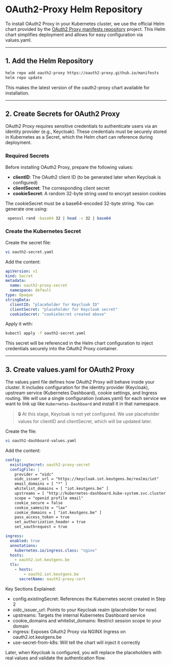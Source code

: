 # OAuth2-Proxy Helm Repository
To install OAuth2 Proxy in your Kubernetes cluster, we use the official Helm chart provided by the [OAuth2 Proxy manifests repository](https://github.com/oauth2-proxy/manifests) project. This Helm chart simplifies deployment and allows for easy configuration via values.yaml.

---

## 1. Add the Helm Repository
```bash
helm repo add oauth2-proxy https://oauth2-proxy.github.io/manifests
helm repo update
```
This makes the latest version of the oauth2-proxy chart available for installation.

---

## 2. Create Secrets for OAuth2 Proxy
OAuth2 Proxy requires sensitive credentials to authenticate users via an identity provider (e.g., Keycloak). These credentials must be securely stored in Kubernetes as a Secret, which the Helm chart can reference during deployment.

### Required Secrets
Before installing OAuth2 Proxy, prepare the following values:
- **clientID**: The OAuth2 client ID (to be generated later when Keycloak is configured)
- **clientSecret**: The corresponding client secret
- **cookieSecret**: A random 32-byte string used to encrypt session cookies

The cookieSecret must be a base64-encoded 32-byte string. You can generate one using:
```bash
 openssl rand -base64 32 | head -c 32 | base64
```

### Create the Kubernetes Secret
Create the secret file:
```bash
vi oauth2-secret.yaml
```
Add the content:
```yaml
apiVersion: v1
kind: Secret
metadata:
  name: oauth2-proxy-secret
  namespace: default
type: Opaque
stringData:
  clientID: "placeholder for Keycloak ID"
  clientSecret: "placeholder for Keycloak secret"
  cookieSecret: "cookieSecret created above"
```

Apply it with:
```bash
kubectl apply -f oauth2-secret.yaml
```
This secret will be referenced in the Helm chart configuration to inject credentials securely into the OAuth2 Proxy container.

---

## 3. Create values.yaml for OAuth2 Proxy
The values.yaml file defines how OAuth2 Proxy will behave inside your cluster. It includes configuration for the identity provider (Keycloak), upstream service (Kubernetes Dashboard), cookie settings, and Ingress routing. We will use a single configuration (values.yaml) for each service we want to link up like `Kubernetes-Dashboard` and install it in that namespace.

> 🔒 At this stage, Keycloak is not yet configured. We use placeholder values for clientID and clientSecret, which will be updated later.

Create the file:
```bash
vi oauth2-dashboard-values.yaml
```
Add the content:
```yaml
config:
  existingSecret: oauth2-proxy-secret
  configFile: |
    provider = "oidc"
    oidc_issuer_url = "https://keycloak.iot.keutgens.be/realms/iot"
    email_domains = [ "*" ]
    whitelist_domains = [ "iot.keutgens.be" ]
    upstreams = [ "http://kubernetes-dashboard.kube-system.svc.cluster.local:80" ]
    scope = "openid profile email"
    cookie_secure = false
    cookie_samesite = "lax"
    cookie_domains = [ "iot.keutgens.be" ]
    pass_access_token = true
    set_authorization_header = true
    set_xauthrequest = true

ingress:
  enabled: true
  annotations:
    kubernetes.io/ingress.class: "nginx"
  hosts:
    - oauth2.iot.keutgens.be
  tls:
    - hosts:
        - oauth2.iot.keutgens.be
      secretName: oauth2-proxy-cert
```
Key Sections Explained:
- config.existingSecret: References the Kubernetes secret created in Step 2
- oidc_issuer_url: Points to your Keycloak realm (placeholder for now)
- upstreams: Targets the internal Kubernetes Dashboard service
- cookie_domains and whitelist_domains: Restrict session scope to your domain
- ingress: Exposes OAuth2 Proxy via NGINX Ingress on oauth2.iot.keutgens.be
- use-secret-from-k8s: Will tell the chart will inject it correctly

Later, when Keycloak is configured, you will replace the placeholders with real values and validate the authentication flow.




